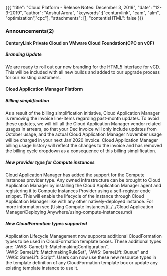 {{{
"title": "Cloud Platform - Release Notes: December 3, 2019",
"date": "12-3-2019",
"author": "Anshul Arora",
"keywords":["centurylink", "cam", "alm", "optimization","cpc"],
"attachments": [],
"contentIsHTML": false
}}}

### Announcements(2)

#### CenturyLink Private Cloud on VMware Cloud Foundation(CPC on vCF)

##### Branding Update
We are ready to roll out our new branding for the HTML5 interface for vCD. This will be included with all new builds and added to our upgrade process for our existing customers.

#### Cloud Application Manager Platform

##### Billing simplification

As a result of the billing simplification initiative, Cloud Application Manager is removing the invoice line-items regarding past-month updates. To avoid these updates, we will bill all the Cloud Application Manager vendor related usages in arrears, so that your Dec invoice will only include updates from October usage, and the actual Cloud Application Manager November usage will be charged in your next Jan'2020 invoice. Cloud Application Manager billing usage history will reflect the changes to the invoice and has removed the billing cycle dropdown as a consequence of this billing simplification.

##### New provider type for Compute instances

Cloud Application Manager has added the support for the Compute instances provider type. Any owned infrastructure can be brought to Cloud Application Manager by installing the Cloud Application Manager agent and registering it to Compute Instances Provider using a self-register code snippet. This will enable the lifecycle of the instance through Cloud Application Manager like with any other natively-deployed instance. For more information see [Using Compute Instances](../../Cloud Application Manager/Deploying Anywhere/using-compute-instances.md)

##### New CloudFormation types supported

Application Lifecycle Management now supports additional CloudFormation types to be used in CloudFormation template boxes. These additional types are: "AWS::GameLift::MatchmakingConfiguration", "AWS::GameLift::MatchmakingRuleSet", "AWS::GameLift::Queue" and "AWS::GameLift::Script". Users can now use these new resource types in the template definition of any CloudFormation template box or update any existing template instance to use it.

